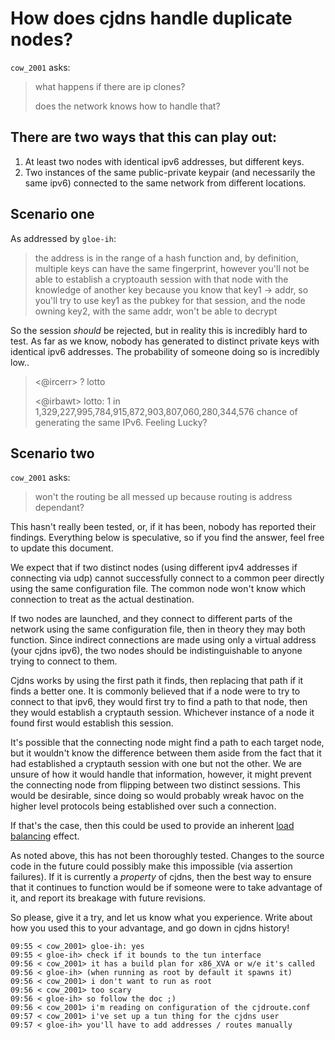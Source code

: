# How does cjdns handle duplicate nodes?

`cow_2001` asks:

> what happens if there are ip clones?
>
> does the network knows how to handle that?

## There are two ways that this can play out:

1. At least two nodes with identical ipv6 addresses, but different keys.
2. Two instances of the same public-private keypair (and necessarily the same ipv6) connected to the same network from different locations.

## Scenario one

As addressed by `gloe-ih`:

> the address is in the range of a hash function and, by definition, multiple keys can have the same fingerprint, however you'll not be able to establish a cryptoauth session with that node with the knowledge of another key
> because you know that key1 -> addr, so you'll try to use key1 as the pubkey for that session, and the node owning key2, with the same addr, won't be able to decrypt

So the session _should_ be rejected, but in reality this is incredibly hard to test. As far as we know, nobody has generated to distinct private keys with identical ipv6 addresses. The probability of someone doing so is incredibly low..

> <@ircerr> ? lotto
>
> <@irbawt> lotto: 1 in 1,329,227,995,784,915,872,903,807,060,280,344,576 chance of generating the same IPv6. Feeling Lucky?

## Scenario two

`cow_2001` asks:

> won't the routing be all messed up because routing is address dependant?

This hasn't really been tested, or, if it has been, nobody has reported their findings. Everything below is speculative, so if you find the answer, feel free to update this document.

We expect that if two distinct nodes (using different ipv4 addresses if connecting via udp) cannot successfully connect to a common peer directly using the same configuration file. The common node won't know which connection to treat as the actual destination.

If two nodes are launched, and they connect to different parts of the network using the same configuration file, then in theory they may both function. Since indirect connections are made using only a virtual address (your cjdns ipv6), the two nodes should be indistinguishable to anyone trying to connect to them.

Cjdns works by using the first path it finds, then replacing that path if it finds a better one. It is commonly believed that if a node were to try to connect to that ipv6, they would first try to find a path to that node, then they would establish a cryptauth session. Whichever instance of a node it found first would establish this session.

It's possible that the connecting node might find a path to each target node, but it wouldn't know the difference between them aside from the fact that it had established a cryptauth session with one but not the other. We are unsure of how it would handle that information, however, it might prevent the connecting node from flipping between two distinct sessions. This would be desirable, since doing so would probably wreak havoc on the higher level protocols being established over such a connection.

If that's the case, then this could be used to provide an inherent [load balancing](https://en.wikipedia.org/wiki/Load_balancing_%28computing%29) effect.

As noted above, this has not been thoroughly tested. Changes to the source code in the future could possibly make this impossible (via assertion failures). If it is currently a _property_ of cjdns, then the best way to ensure that it continues to function would be if someone were to take advantage of it, and report its breakage with future revisions.

So please, give it a try, and let us know what you experience. Write about how you used this to your advantage, and go down in cjdns history!

```
09:55 < cow_2001> gloe-ih: yes
09:55 < gloe-ih> check if it bounds to the tun interface
09:56 < cow_2001> it has a build plan for x86_XVA or w/e it's called
09:56 < gloe-ih> (when running as root by default it spawns it)
09:56 < cow_2001> i don't want to run as root
09:56 < cow_2001> too scary
09:56 < gloe-ih> so follow the doc ;)
09:56 < cow_2001> i'm reading on configuration of the cjdroute.conf
09:57 < cow_2001> i've set up a tun thing for the cjdns user
09:57 < gloe-ih> you'll have to add addresses / routes manually
```
